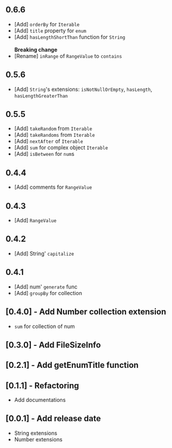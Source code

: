 ## 0.6.6

* [Add] `orderBy` for `Iterable`
* [Add] `title` property for `enum`
* [Add] `hasLengthShortThan` function for `String`\
\
**Breaking change**
* [Rename] `inRange` of `RangeValue` to `contains`

## 0.5.6

* [Add] `String`'s extensions: `isNotNullOrEmpty`, `hasLength`, `hasLengthGreaterThan`

## 0.5.5

* [Add] `takeRandom` from `Iterable`
* [Add] `takeRandoms` from `Iterable`
* [Add] `nextAfter` of `Iterable`
* [Add] `sum` for complex object `Iterable`
* [Add] `isBetween` for `num`s

## 0.4.4

* [Add] comments for `RangeValue`

## 0.4.3

* [Add] `RangeValue`

## 0.4.2

* [Add] String' `capitalize`

## 0.4.1

* [Add] num' `generate` func
* [Add] `groupBy` for collection

## [0.4.0] - Add Number collection extension

* `sum` for collection of num

## [0.3.0] -  Add FileSizeInfo

## [0.2.1] - Add getEnumTitle function

## [0.1.1] - Refactoring

* Add documentations

## [0.0.1] - Add release date

* String extensions
* Number extensions
